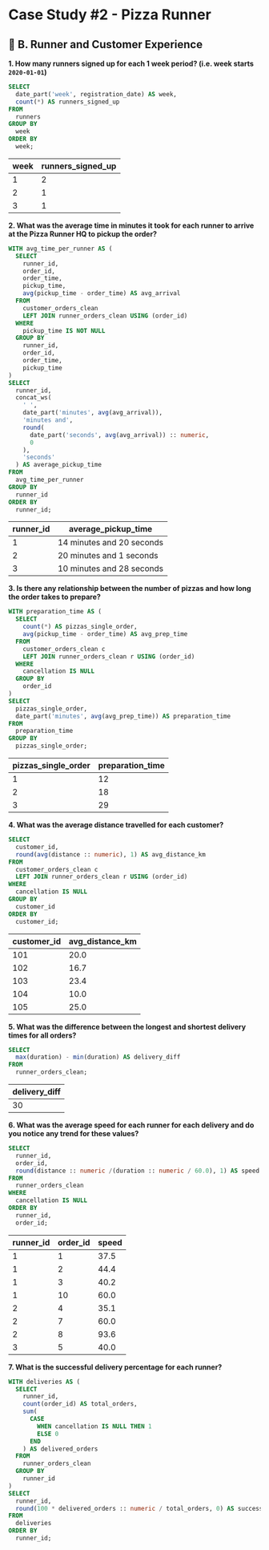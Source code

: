 # Case Study #2 - Pizza Runner
## 🛵 B.  Runner and Customer Experience

**1. How many runners signed up for each 1 week period? (i.e. week starts `2020-01-01`)**

```sql 
SELECT
  date_part('week', registration_date) AS week,
  count(*) AS runners_signed_up
FROM
  runners
GROUP BY
  week
ORDER BY
  week;
```

| week | runners_signed_up |
|------|-------------------|
| 1    | 2                 |
| 2    | 1                 |
| 3    | 1                 |


**2. What was the average time in minutes it took for each runner to arrive at the Pizza Runner HQ to pickup the order?**

```sql
WITH avg_time_per_runner AS (
  SELECT
    runner_id,
    order_id,
    order_time,
    pickup_time,
    avg(pickup_time - order_time) AS avg_arrival
  FROM
    customer_orders_clean
    LEFT JOIN runner_orders_clean USING (order_id)
  WHERE
    pickup_time IS NOT NULL
  GROUP BY
    runner_id,
    order_id,
    order_time,
    pickup_time
)
SELECT
  runner_id,
  concat_ws(
    ' ',
    date_part('minutes', avg(avg_arrival)),
    'minutes and',
    round(
      date_part('seconds', avg(avg_arrival)) :: numeric,
      0
    ),
    'seconds'
  ) AS average_pickup_time
FROM
  avg_time_per_runner
GROUP BY
  runner_id
ORDER BY
  runner_id;
```
| runner_id | average_pickup_time       |
|-----------|---------------------------|
| 1         | 14 minutes and 20 seconds |
| 2         | 20 minutes and 1 seconds  |
| 3         | 10 minutes and 28 seconds |


**3. Is there any relationship between the number of pizzas and how long the order takes to prepare?**

```sql
WITH preparation_time AS (
  SELECT
    count(*) AS pizzas_single_order,
    avg(pickup_time - order_time) AS avg_prep_time
  FROM
    customer_orders_clean c
    LEFT JOIN runner_orders_clean r USING (order_id)
  WHERE
    cancellation IS NULL
  GROUP BY
    order_id
)
SELECT
  pizzas_single_order,
  date_part('minutes', avg(avg_prep_time)) AS preparation_time
FROM
  preparation_time
GROUP BY
  pizzas_single_order;
```

| pizzas_single_order | preparation_time |
|---------------------|------------------|
| 1                   | 12               |
| 2                   | 18               |
| 3                   | 29               |

**4. What was the average distance travelled for each customer?**

```sql
SELECT
  customer_id,
  round(avg(distance :: numeric), 1) AS avg_distance_km
FROM
  customer_orders_clean c
  LEFT JOIN runner_orders_clean r USING (order_id)
WHERE
  cancellation IS NULL
GROUP BY
  customer_id
ORDER BY
  customer_id;
```

| customer_id | avg_distance_km |
|-------------|-----------------|
| 101         | 20.0            |
| 102         | 16.7            |
| 103         | 23.4            |
| 104         | 10.0            |
| 105         | 25.0            |

**5. What was the difference between the longest and shortest delivery times for all orders?**

```sql
SELECT
  max(duration) - min(duration) AS delivery_diff
FROM
  runner_orders_clean;
```

| delivery_diff |
|---------------|
| 30            |

**6. What was the average speed for each runner for each delivery and do you notice any trend for these values?**

```sql
SELECT
  runner_id,
  order_id,
  round(distance :: numeric /(duration :: numeric / 60.0), 1) AS speed
FROM
  runner_orders_clean
WHERE
  cancellation IS NULL
ORDER BY
  runner_id,
  order_id;
```

| runner_id | order_id | speed |
|-----------|----------|-------|
| 1         | 1        | 37.5  |
| 1         | 2        | 44.4  |
| 1         | 3        | 40.2  |
| 1         | 10       | 60.0  |
| 2         | 4        | 35.1  |
| 2         | 7        | 60.0  |
| 2         | 8        | 93.6  |
| 3         | 5        | 40.0  |

**7. What is the successful delivery percentage for each runner?**

```sql
WITH deliveries AS (
  SELECT
    runner_id,
    count(order_id) AS total_orders,
    sum(
      CASE
        WHEN cancellation IS NULL THEN 1
        ELSE 0
      END
    ) AS delivered_orders
  FROM
    runner_orders_clean
  GROUP BY
    runner_id
)
SELECT
  runner_id,
  round(100 * delivered_orders :: numeric / total_orders, 0) AS successful_deliveries_pct
FROM
  deliveries
ORDER BY
  runner_id;
```
